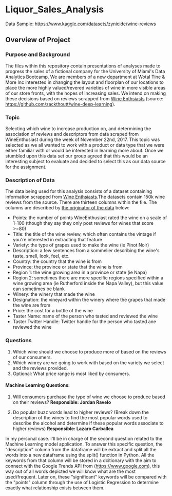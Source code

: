 # Liquor_Sales_Analysis

  Data Sample: https://www.kaggle.com/datasets/zynicide/wine-reviews

## Overview of Project

### Purpose and Background
  The files within this repository contain presentations of analyses made to progress the sales of a fictional company for the University of Miami's Data Analytics Bootcamp. We are members of a new department at Wotal Tine & More Inc interested in changing the layout and floorplan of our locations to place the more highly valued/revered varieties of wine in more visible areas of our store fronts, with the hopes of increasing sales. We intend on making these decisions based on reviews scrapped from [Wine Enthsiasts](https://www.winemag.com/?s=&drink_type=wine) (source: https://github.com/zackthoutt/wine-deep-learning). 


### Topic 
  Selecting which wine to increase production on, and determining the association of reviews and descriptors from data scraped from WineEnthusiast during the week of November 22nd, 2017. This topic was selected as we all wanted to work with a product or data type that we were either familiar with or would be interested in learning more about. Once we stumbled upon this data set our group agreed that this would be an interesting subject to evaluate and decided to select this as our data source for the assignment.
  
### Description of Data
  The data being used for this analysis consists of a dataset containing information scrapped from [Wine Enthsiasts](https://www.winemag.com/?s=&drink_type=wine).The datasets contain 150k wine reviews from the source. There are thirteen columns within the file. The columns are described by [the originator of the data](https://github.com/zackthoutt/wine-deep-learning) below: 
 - Points: the number of points WineEnthusiast rated the wine on a scale of 1-100 (though they say they only post reviews for wines that score >=80)
 - Title: the title of the wine review, which often contains the vintage if you're interested in extracting that feature
 - Variety: the type of grapes used to make the wine (ie Pinot Noir)
 - Description: a few sentences from a sommelier describing the wine's taste, smell, look, feel, etc.
 - Country: the country that the wine is from
 - Province: the province or state that the wine is from
 - Region 1: the wine growing area in a province or state (ie Napa)
 - Region 2: sometimes there are more specific regions specified within a wine growing area (ie Rutherford inside the Napa Valley), but this value can sometimes be blank
 - Winery: the winery that made the wine
 - Designation: the vineyard within the winery where the grapes that made the wine are from
 - Price: the cost for a bottle of the wine
 - Taster Name: name of the person who tasted and reviewed the wine
 - Taster Twitter Handle: Twitter handle for the person who tasted ane reviewed the wine
  
### Questions
  1. Which wine should we choose to produce more of based on the reviews of our consumers. 
  2. Which winrey are we going to work with based on the variety we select and the reviews provided. 
  3. Optional: What price range is most liked by consumers. 

#### Machine Learning Questions: 
  1. Will consumers purchase the type of wine we choose to produce based on their reviews? **Responsible: Jordan Ravelo**

  2. Do popular buzz words lead to higher reviews? (Break down the description of the wines to find the most popular words used to describe the alcohol and determine if these popular words associate to higher reviews) **Responsible: Lazaro Carballea**

  In my personal case. I'll be in charge of the second question related to the Machine Learning model application.
  To answer this specific question, the "description" column from the dataframe will be extract and split all the words into a new dataframe using the split() function in Python.
  All the keywords from that column will be stored in a dcitionary with the aim to connect with the Google Trends API from (https://www.google.com), this way out of all words depicted we will know what are the most used/frequent. Later on, these "significant" keywords will be compared with the "points" column through the use of Logistic Regression to determine exactly what relationship exists between them.
